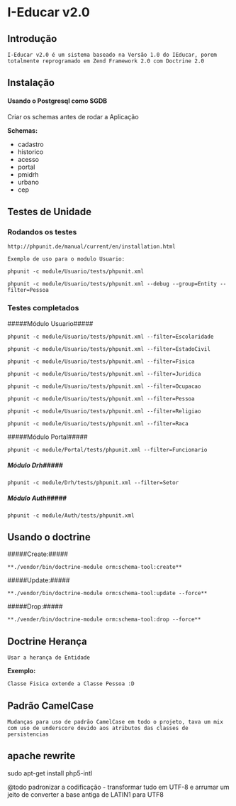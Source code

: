 # I-Educar v2.0

## Introdução  
  
	I-Educar v2.0 é um sistema baseado na Versão 1.0 do IEducar, porem totalmente reprogramado em Zend Framework 2.0 com Doctrine 2.0  

## Instalação

#### Usando o Postgresql como SGDB

Criar os schemas antes de rodar a Aplicação

**Schemas:**

* cadastro
* historico
* acesso
* portal
* pmidrh
* urbano
* cep


## Testes de Unidade


### Rodandos os testes

	http://phpunit.de/manual/current/en/installation.html 

	Exemplo de uso para o modulo Usuario:

	phpunit -c module/Usuario/tests/phpunit.xml

	phpunit -c module/Usuario/tests/phpunit.xml --debug --group=Entity --filter=Pessoa

### Testes completados

#####Módulo Usuario#####

	phpunit -c module/Usuario/tests/phpunit.xml --filter=Escolaridade

	phpunit -c module/Usuario/tests/phpunit.xml --filter=EstadoCivil

	phpunit -c module/Usuario/tests/phpunit.xml --filter=Fisica

	phpunit -c module/Usuario/tests/phpunit.xml --filter=Juridica

	phpunit -c module/Usuario/tests/phpunit.xml --filter=Ocupacao

	phpunit -c module/Usuario/tests/phpunit.xml --filter=Pessoa

	phpunit -c module/Usuario/tests/phpunit.xml --filter=Religiao

	phpunit -c module/Usuario/tests/phpunit.xml --filter=Raca

#####Módulo Portal#####

	phpunit -c module/Portal/tests/phpunit.xml --filter=Funcionario

##### Módulo Drh#####

	phpunit -c module/Drh/tests/phpunit.xml --filter=Setor

##### Módulo Auth#####

	phpunit -c module/Auth/tests/phpunit.xml 

## Usando o doctrine


#####Create:#####

	**./vendor/bin/doctrine-module orm:schema-tool:create**

#####Update:#####

	**./vendor/bin/doctrine-module orm:schema-tool:update --force**

#####Drop:#####

	**./vender/bin/doctrine-module orm:schema-tool:drop --force**

## Doctrine Herança

	Usar a herança de Entidade

**Exemplo:**

	Classe Fisica extende a Classe Pessoa :D

## Padrão CamelCase ##

	Mudanças para uso de padrão CamelCase em todo o projeto, tava um mix com uso de underscore devido aos atributos das classes de persistencias

## apache rewrite ##
sudo apt-get install php5-intl

@todo padronizar a codificação - transformar tudo em UTF-8 e arrumar um jeito de converter a base antiga de LATIN1 para UTF8
